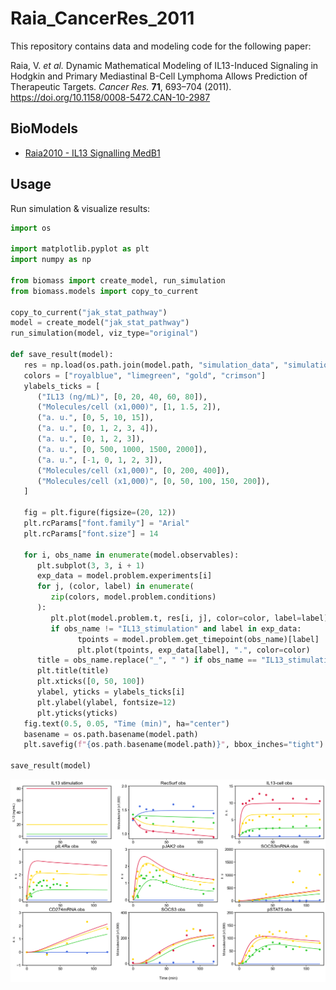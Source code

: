 # Raia_CancerRes_2011

This repository contains data and modeling code for the following paper:

Raia, V. _et al._ Dynamic Mathematical Modeling of IL13-Induced Signaling in Hodgkin and Primary Mediastinal B-Cell Lymphoma Allows Prediction of Therapeutic Targets. _Cancer Res._ **71**, 693–704 (2011). <https://doi.org/10.1158/0008-5472.CAN-10-2987>

## BioModels

- [Raia2010 - IL13 Signalling MedB1](https://www.ebi.ac.uk/biomodels/BIOMD0000000313)

## Usage

Run simulation & visualize results:

```python
import os

import matplotlib.pyplot as plt
import numpy as np

from biomass import create_model, run_simulation
from biomass.models import copy_to_current

copy_to_current("jak_stat_pathway")
model = create_model("jak_stat_pathway")
run_simulation(model, viz_type="original")

def save_result(model):
   res = np.load(os.path.join(model.path, "simulation_data", "simulations_original.npy"))
   colors = ["royalblue", "limegreen", "gold", "crimson"]
   ylabels_ticks = [
      ("IL13 (ng/mL)", [0, 20, 40, 60, 80]),
      ("Molecules/cell (x1,000)", [1, 1.5, 2]),
      ("a. u.", [0, 5, 10, 15]),
      ("a. u.", [0, 1, 2, 3, 4]),
      ("a. u.", [0, 1, 2, 3]),
      ("a. u.", [0, 500, 1000, 1500, 2000]),
      ("a. u.", [-1, 0, 1, 2, 3]),
      ("Molecules/cell (x1,000)", [0, 200, 400]),
      ("Molecules/cell (x1,000)", [0, 50, 100, 150, 200]),
   ]

   fig = plt.figure(figsize=(20, 12))
   plt.rcParams["font.family"] = "Arial"
   plt.rcParams["font.size"] = 14

   for i, obs_name in enumerate(model.observables):
      plt.subplot(3, 3, i + 1)
      exp_data = model.problem.experiments[i]
      for j, (color, label) in enumerate(
         zip(colors, model.problem.conditions)
      ):
         plt.plot(model.problem.t, res[i, j], color=color, label=label)
         if obs_name != "IL13_stimulation" and label in exp_data:
               tpoints = model.problem.get_timepoint(obs_name)[label]
               plt.plot(tpoints, exp_data[label], ".", color=color)
      title = obs_name.replace("_", " ") if obs_name == "IL13_stimulation" else obs_name + " obs"
      plt.title(title)
      plt.xticks([0, 50, 100])
      ylabel, yticks = ylabels_ticks[i]
      plt.ylabel(ylabel, fontsize=12)
      plt.yticks(yticks)
   fig.text(0.5, 0.05, "Time (min)", ha="center")
   basename = os.path.basename(model.path)
   plt.savefig(f"{os.path.basename(model.path)}", bbox_inches="tight")

save_result(model)
```

![jak_stat_pathway](./jak_stat_pathway.png)
